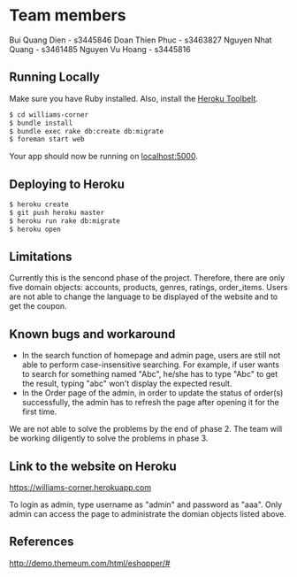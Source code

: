 # Team members

Bui Quang Dien - s3445846
Doan Thien Phuc - s3463827
Nguyen Nhat Quang - s3461485
Nguyen Vu Hoang - s3445816

## Running Locally

Make sure you have Ruby installed.  Also, install the [Heroku Toolbelt](https://toolbelt.heroku.com/).

```sh
$ cd williams-corner
$ bundle install
$ bundle exec rake db:create db:migrate
$ foreman start web
```

Your app should now be running on [localhost:5000](http://localhost:5000/).

## Deploying to Heroku

```sh
$ heroku create
$ git push heroku master
$ heroku run rake db:migrate
$ heroku open
```

## Limitations
Currently this is the sencond phase of the project. Therefore, there are only five domain objects: accounts, products, genres, ratings, order_items.
Users are not able to change the language to be displayed of the website and to get the coupon. 

## Known bugs and workaround
- In the search function of homepage and admin page, users are still not able to perform case-insensitive searching. For example, 
if user wants to search for something named "Abc", he/she has to type "Abc" to get the result, typing "abc" won't display the expected result.
- In the Order page of the admin, in order to update the status of order(s) successfully, the admin has to refresh the page after opening it for 
the first time.

We are not able to solve the problems by the end of phase 2. The team will be working diligently to solve the problems in phase 3.

## Link to the website on Heroku 
https://williams-corner.herokuapp.com

To login as admin, type username as "admin" and password as "aaa". Only admin can access the page to administrate the domian objects listed above.


## References
http://demo.themeum.com/html/eshopper/#


